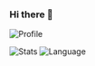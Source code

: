 ### Hi there 👋

<!--
**l1xnan/l1xnan** is a ✨ _special_ ✨ repository because its `README.md` (this file) appears on your GitHub profile.

Here are some ideas to get you started:

- 🔭 I’m currently working on ...
- 🌱 I’m currently learning ...
- 👯 I’m looking to collaborate on ...
- 🤔 I’m looking for help with ...
- 💬 Ask me about ...
- 📫 How to reach me: ...
- 😄 Pronouns: ...
- ⚡ Fun fact: ...
-->


![Profile](http://github-profile-summary-cards.vercel.app/api/cards/profile-details?username=l1xnan&theme=nord_dark)

![Stats](http://github-profile-summary-cards.vercel.app/api/cards/stats?username=l1xnan&theme=nord_dark) ![Language](http://github-profile-summary-cards.vercel.app/api/cards/most-commit-language?username=l1xnan&theme=nord_dark)

<!--
![l1xnan's GitHub stats](https://github-readme-stats.vercel.app/api?username=l1xnan&show_icons=true&theme=radical)
![Top Langs](https://github-readme-stats.vercel.app/api/top-langs/?username=l1xnan&hide=json,css,html&theme=tokyonight)
-->
